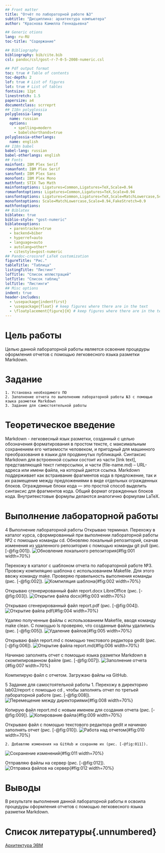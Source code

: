 ```yaml
---
## Front matter
title: "Отчёт по лабораторной работе №3"
subtitle: "Дисциплина: архитектура компьютера"
author: "Краснова Камилла Геннадьевна"

## Generic otions
lang: ru-RU
toc-title: "Содержание"

## Bibliography
bibliography: bib/cite.bib
csl: pandoc/csl/gost-r-7-0-5-2008-numeric.csl

## Pdf output format
toc: true # Table of contents
toc-depth: 2
lof: true # List of figures
lot: true # List of tables
fontsize: 12pt
linestretch: 1.5
papersize: a4
documentclass: scrreprt
## I18n polyglossia
polyglossia-lang:
  name: russian
  options:
	- spelling=modern
	- babelshorthands=true
polyglossia-otherlangs:
  name: english
## I18n babel
babel-lang: russian
babel-otherlangs: english
## Fonts
mainfont: IBM Plex Serif
romanfont: IBM Plex Serif
sansfont: IBM Plex Sans
monofont: IBM Plex Mono
mathfont: STIX Two Math
mainfontoptions: Ligatures=Common,Ligatures=TeX,Scale=0.94
romanfontoptions: Ligatures=Common,Ligatures=TeX,Scale=0.94
sansfontoptions: Ligatures=Common,Ligatures=TeX,Scale=MatchLowercase,Scale=0.94
monofontoptions: Scale=MatchLowercase,Scale=0.94,FakeStretch=0.9
mathfontoptions:
## Biblatex
biblatex: true
biblio-style: "gost-numeric"
biblatexoptions:
  - parentracker=true
  - backend=biber
  - hyperref=auto
  - language=auto
  - autolang=other*
  - citestyle=gost-numeric
## Pandoc-crossref LaTeX customization
figureTitle: "Рис."
tableTitle: "Таблица"
listingTitle: "Листинг"
lofTitle: "Список иллюстраций"
lotTitle: "Список таблиц"
lolTitle: "Листинги"
## Misc options
indent: true
header-includes:
  - \usepackage{indentfirst}
  - \usepackage{float} # keep figures where there are in the text
  - \floatplacement{figure}{H} # keep figures where there are in the text
---
```


# Цель работы

Целью данной лабораторной работы является освоение процедуры оформления отчетов с помощью легковесного языка разметки Markdown.

# Задание

    1. Установка необходимого ПО
    2. Заполнение отчета по выполнению лабораторной работы №3 с помощью языка разметки Markdown
    3. Задание для самостоятельной работы

# Теоретическое введение

Markdown - легковесный язык разметки, созданный с целью обозначения форматирования в простом тексте, с максимальным сохранением его читаемости человеком, и пригодный для машинного преобразования в языки для продвинутых публикаций. 
Синтаксис Markdown для встроенной ссылки состоит из части [link text], представляющей текст гиперссылки, и части (file-name.md) – URL-адреса или имени файла, на который дается ссылка. Markdown поддерживает как встраивание фрагментов кода в предложение, так и их размещение между предложениями в виде отдельных огражденных блоков. Огражденные блоки кода — это простой способ выделить синтаксис для фрагментов кода. Общий формат огражденных блоков кода. Внутритекстовые формулы делаются аналогично формулам LaTeX. 

# Выполнение лабораторной работы

 4 Выполнение лабораторной работы
Открываю терминал. Перехожу в каталог курса, сформированный при выполнении лабораторной работы №2 с помощью команды cd. Обновляю локальный репозиторий, скачав изменения из удаленного репозитория с помощью команды git pull (рис. [-@fig:001]).
![Обновление локального репозитория](image/3.1.jpg){#fig:001 width=70%}

Перехожу в каталог с шаблоном отчета по лабораторной работе №3. Провожу компиляцию шаблона с использованием Makefile. Для этого ввожу команду make. Проверяю правильность выполнения команды (рис. [-@fig:002]).
![Компиляция шаблона](image/3.2.jpg){#fig:002 width=70%}

Открываю сгенерированный файл report.docx LibreOffice (рис. [-@fig:003]).
![Открытие файла docx](image/3.3.jpg){#fig:003 width=70%}

Открываю сгенерированный файл report.pdf (рис. [-@fig:004]).
![Открытие файла pdf](image/3.4.jpg){#fig:004 width=70%}

Удаляю полученные файлы с использованием Makefile, вводя команду make clean. С помощью ls проверяю, что созданные файлы удалились (рис. [-@fig:005]).
![Удаление файлов](image/3.5.jpg){#fig:005 width=70%}

Открываю файл report.md с помощью текстового редактора gedit (рис. [-@fig:006]).
![Открытие файла report.md](image/3.6.jpg){#fig:006 width=70%}

Начинаю заполнять отчет с помощью языка разметки Markdown в скомпилированном файле (рис. [-@fig:007]).
![Заполнение отчета](image/3.7.jpg){#fig:007 width=70%}

Компилирую файл с отчетом. Загружаю файлы на GitHub.

5 Задание для самостоятельной работы
    1. Перехожу в директорию lab02/report с помощью cd , чтобы заполнять отчет по третьей лабораторной работе (рис. [-@fig:008]).
![Перемещение между директориями](image/3.8.jpg){#fig:008 width=70%}

Копирую файл report.md с новым именем для создания отчета (рис. [-@fig:009]).
![Копирование файла](image/3.9.jpg){#fig:009 width=70%}

Открываю файл с помощью текстового редактора gedit и начинаю заполнять отчет (рис. [-@fig:010]).
![Работа над отчетом](image/3.10.jpg){#fig:010 width=70%}


    2. Добавляю изменения на GitHub и сохраняю их (рис. [-@fig:011]).
![Сохранение изменений](image/3.11.jpg){#fig:011 width=70%}

Отправляю файлы на сервер (рис. [-@fig:012]).
![Отправка файлов на сервер](image/3.12.jpg){#fig:012 width=70%}

# Выводы

В результате выполнения данной лабораторной работы я освоила процедуры оформления отчетов с помощью легковесного языка разметки Markdown.

# Список литературы{.unnumbered}

[Архитектура ЭВМ](https://esystem.rudn.ru/pluginfile.php/2089083/mod_resource/content/0/Лабораторная%20работа%20№3.%20Язык%20разметки%20.pdf)
